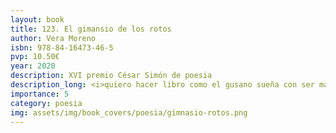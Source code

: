```yaml
---
layout: book
title: 123. El gimansio de los rotos
author: Vera Moreno
isbn: 978-84-16473-46-5
pvp: 10.50€
year: 2020
description: XVI premio César Simón de poesia
description_long: <i>quiero hacer libro como el gusano sueña con ser mariposa devorando palabras, hojas</i>. Vera Moreno.
importance: 5
category: poesia
img: assets/img/book_covers/poesia/gimnasio-rotos.png
---
```

